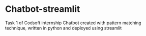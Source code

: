 # Chatbot-streamlit
Task 1 of Codsoft internship
Chatbot created with pattern matching technique, written in python and deployed using streamlit
